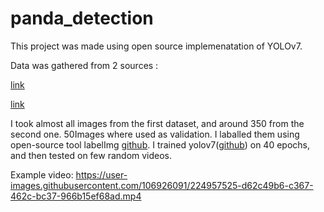 # panda_detection

This project was made using open source implemenatation of YOLOv7.

Data was gathered from 2 sources :

[link](https://www.kaggle.com/datasets/holoong9291/pandaimagedataset)

[link](https://www.kaggle.com/datasets/ashishsaxena2209animal-image-datasetdog-cat-and-panda)

I took almost all images from the first dataset, and around 350 from the second one. 50Images where used as validation. I laballed them using open-source tool labelImg [github](https://github.com/heartexlabs/labelImg). I trained yolov7([github](https://github.com/WongKinYiu/yolov7)) on 40 epochs, and then tested on few random videos.

Example video:
https://user-images.githubusercontent.com/106926091/224957525-d62c49b6-c367-462c-bc37-966b15ef68ad.mp4
